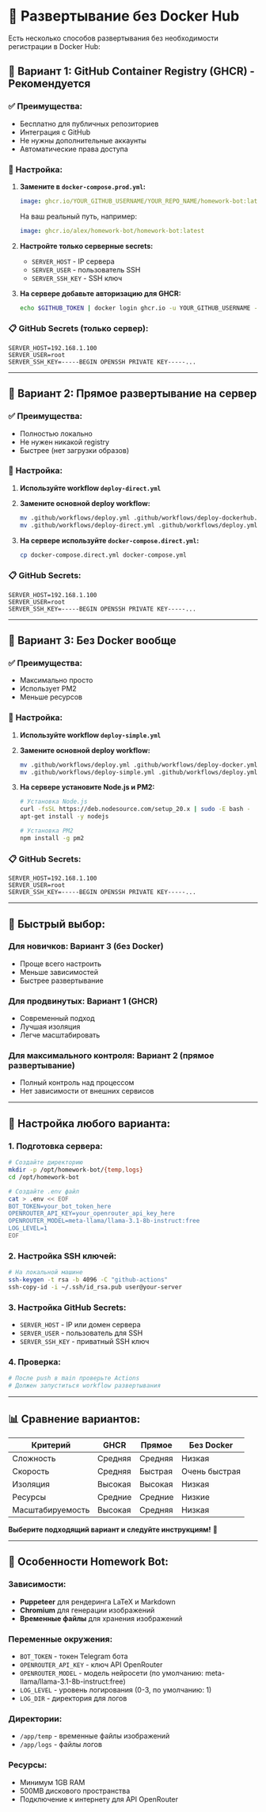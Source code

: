 # 🚀 Развертывание без Docker Hub

Есть несколько способов развертывания без необходимости регистрации в Docker Hub:

## 🎯 **Вариант 1: GitHub Container Registry (GHCR) - Рекомендуется**

### ✅ **Преимущества:**
- Бесплатно для публичных репозиториев
- Интеграция с GitHub
- Не нужны дополнительные аккаунты
- Автоматические права доступа

### 🔧 **Настройка:**

1. **Замените в `docker-compose.prod.yml`:**
   ```yaml
   image: ghcr.io/YOUR_GITHUB_USERNAME/YOUR_REPO_NAME/homework-bot:latest
   ```
   На ваш реальный путь, например:
   ```yaml
   image: ghcr.io/alex/homework-bot/homework-bot:latest
   ```

2. **Настройте только серверные secrets:**
   - `SERVER_HOST` - IP сервера
   - `SERVER_USER` - пользователь SSH
   - `SERVER_SSH_KEY` - SSH ключ

3. **На сервере добавьте авторизацию для GHCR:**
   ```bash
   echo $GITHUB_TOKEN | docker login ghcr.io -u YOUR_GITHUB_USERNAME --password-stdin
   ```

### 📋 **GitHub Secrets (только сервер):**
```
SERVER_HOST=192.168.1.100
SERVER_USER=root
SERVER_SSH_KEY=-----BEGIN OPENSSH PRIVATE KEY-----...
```

---

## 🎯 **Вариант 2: Прямое развертывание на сервер**

### ✅ **Преимущества:**
- Полностью локально
- Не нужен никакой registry
- Быстрее (нет загрузки образов)

### 🔧 **Настройка:**

1. **Используйте workflow `deploy-direct.yml`**
2. **Замените основной deploy workflow:**
   ```bash
   mv .github/workflows/deploy.yml .github/workflows/deploy-dockerhub.yml
   mv .github/workflows/deploy-direct.yml .github/workflows/deploy.yml
   ```

3. **На сервере используйте `docker-compose.direct.yml`:**
   ```bash
   cp docker-compose.direct.yml docker-compose.yml
   ```

### 📋 **GitHub Secrets:**
```
SERVER_HOST=192.168.1.100
SERVER_USER=root
SERVER_SSH_KEY=-----BEGIN OPENSSH PRIVATE KEY-----...
```

---

## 🎯 **Вариант 3: Без Docker вообще**

### ✅ **Преимущества:**
- Максимально просто
- Использует PM2
- Меньше ресурсов

### 🔧 **Настройка:**

1. **Используйте workflow `deploy-simple.yml`**
2. **Замените основной deploy workflow:**
   ```bash
   mv .github/workflows/deploy.yml .github/workflows/deploy-docker.yml
   mv .github/workflows/deploy-simple.yml .github/workflows/deploy.yml
   ```

3. **На сервере установите Node.js и PM2:**
   ```bash
   # Установка Node.js
   curl -fsSL https://deb.nodesource.com/setup_20.x | sudo -E bash -
   apt-get install -y nodejs
   
   # Установка PM2
   npm install -g pm2
   ```

### 📋 **GitHub Secrets:**
```
SERVER_HOST=192.168.1.100
SERVER_USER=root
SERVER_SSH_KEY=-----BEGIN OPENSSH PRIVATE KEY-----...
```

---

## 🚀 **Быстрый выбор:**

### **Для новичков:** Вариант 3 (без Docker)
- Проще всего настроить
- Меньше зависимостей
- Быстрее развертывание

### **Для продвинутых:** Вариант 1 (GHCR)
- Современный подход
- Лучшая изоляция
- Легче масштабировать

### **Для максимального контроля:** Вариант 2 (прямое развертывание)
- Полный контроль над процессом
- Нет зависимости от внешних сервисов

---

## 🔧 **Настройка любого варианта:**

### 1. **Подготовка сервера:**
```bash
# Создайте директорию
mkdir -p /opt/homework-bot/{temp,logs}
cd /opt/homework-bot

# Создайте .env файл
cat > .env << EOF
BOT_TOKEN=your_bot_token_here
OPENROUTER_API_KEY=your_openrouter_api_key_here
OPENROUTER_MODEL=meta-llama/llama-3.1-8b-instruct:free
LOG_LEVEL=1
EOF
```

### 2. **Настройка SSH ключей:**
```bash
# На локальной машине
ssh-keygen -t rsa -b 4096 -C "github-actions"
ssh-copy-id -i ~/.ssh/id_rsa.pub user@your-server
```

### 3. **Настройка GitHub Secrets:**
- `SERVER_HOST` - IP или домен сервера
- `SERVER_USER` - пользователь для SSH
- `SERVER_SSH_KEY` - приватный SSH ключ

### 4. **Проверка:**
```bash
# После push в main проверьте Actions
# Должен запуститься workflow развертывания
```

---

## 📊 **Сравнение вариантов:**

| Критерий | GHCR | Прямое | Без Docker |
|----------|------|--------|------------|
| Сложность | Средняя | Средняя | Низкая |
| Скорость | Средняя | Быстрая | Очень быстрая |
| Изоляция | Высокая | Высокая | Низкая |
| Ресурсы | Средние | Средние | Низкие |
| Масштабируемость | Высокая | Средняя | Низкая |

**Выберите подходящий вариант и следуйте инструкциям!** 🎯

---

## 🤖 **Особенности Homework Bot:**

### **Зависимости:**
- **Puppeteer** для рендеринга LaTeX и Markdown
- **Chromium** для генерации изображений
- **Временные файлы** для хранения изображений

### **Переменные окружения:**
- `BOT_TOKEN` - токен Telegram бота
- `OPENROUTER_API_KEY` - ключ API OpenRouter
- `OPENROUTER_MODEL` - модель нейросети (по умолчанию: meta-llama/llama-3.1-8b-instruct:free)
- `LOG_LEVEL` - уровень логирования (0-3, по умолчанию: 1)
- `LOG_DIR` - директория для логов

### **Директории:**
- `/app/temp` - временные файлы изображений
- `/app/logs` - файлы логов

### **Ресурсы:**
- Минимум 1GB RAM
- 500MB дискового пространства
- Подключение к интернету для API OpenRouter
